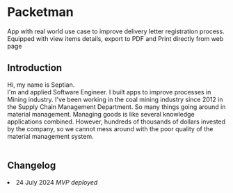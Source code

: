 # Packetman

App with real world use case to improve delivery letter registration process.
Equipped with view items details, export to PDF and Print directly from web page

## Introduction

Hi, my name is Septian.<br>
I'm and applied Software Engineer. I built apps to improve processes in Mining industry.
I've been working in the coal mining industry since 2012 in the Supply Chain Management Department. So many things going around in material management. Managing goods is like several knowledge applications combined. However, hundreds of thousands of dollars invested by the company, so we cannot mess around with the poor quality of the material management system.<br><br>

## Changelog

<li> 24 July 2024 <i> MVP deployed
